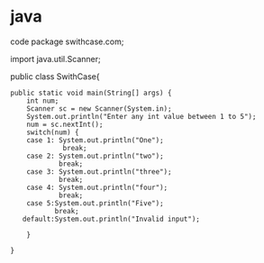 # java
code
package swithcase.com;

import java.util.Scanner;

public class SwithCase{

	public static void main(String[] args) {
		int num;
		Scanner sc = new Scanner(System.in);
		System.out.println("Enter any int value between 1 to 5");
		num = sc.nextInt();
		switch(num) {
		case 1: System.out.println("One");
		         break;
		case 2: System.out.println("two");            
		        break;
		case 3: System.out.println("three");
				break;
        case 4: System.out.println("four");            
        		break;
        case 5:System.out.println("Five");
               break;
       default:System.out.println("Invalid input");
		        
		}

	}
